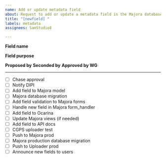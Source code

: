 ```yaml
---
name: Add or update metadata field
about: Request to add or update a metadata field in the Majora database and uploader
title: "[newfield] "
labels: metadata
assignees: SamStudio8

---
```


**Field name**

**Field purpose**

**Proposed by**
**Seconded by**
**Approved by WG**

***
* [ ] Chase approval
* [ ] Notify DIPI
* [ ] Add field to Majora model
* [ ] Majora database migration
* [ ] Add field validation to Majora forms
* [ ] Handle new field in Majora form_handler
* [ ] Add field to Ocarina
* [ ] Update Majora views (if needed)
* [ ] Add field to API docs
* [ ] CGPS uploader test
* [ ] Push to Majora prod
* [ ] Majora production database migration
* [ ] Push to Uploader prod
* [ ] Announce new fields to users
